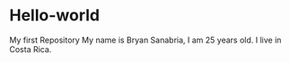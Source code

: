 # Hello-world
My first Repository
My name is Bryan Sanabria, I am 25 years old. I live in Costa Rica.

